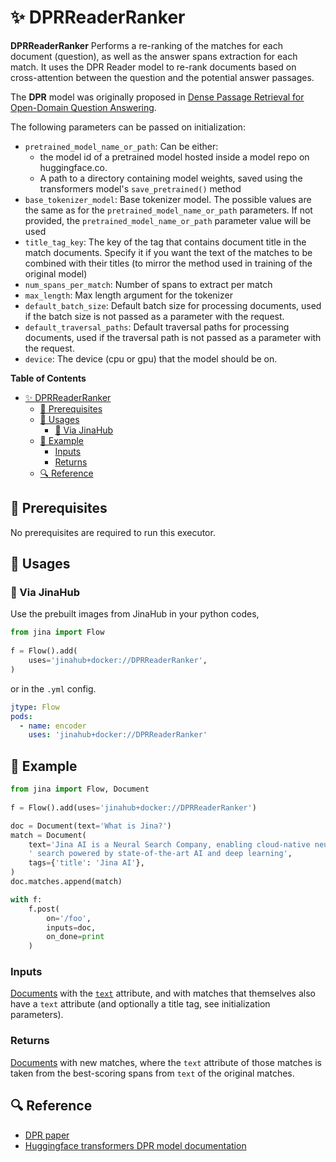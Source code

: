 # ✨ DPRReaderRanker 

 **DPRReaderRanker** Performs a re-ranking of the matches for each document (question), as well as the answer spans extraction for each match. It uses the DPR Reader model to re-rank documents based on cross-attention between the question and the potential answer passages.

The **DPR** model was originally proposed in [Dense Passage Retrieval for Open-Domain Question Answering](https://arxiv.org/abs/2004.04906).

The following parameters can be passed on initialization:

- `pretrained_model_name_or_path`: Can be either:
    - the model id of a pretrained model hosted inside a model repo
        on huggingface.co.
    - A path to a directory containing model weights, saved using
        the transformers model's `save_pretrained()` method
- `base_tokenizer_model`: Base tokenizer model. The possible values are the 
    same as for the `pretrained_model_name_or_path` parameters. If not provided,
    the `pretrained_model_name_or_path` parameter value will be used
- `title_tag_key`: The key of the tag that contains document title in the
        match documents. Specify it if you want the text of the matches to be combined
        with their titles (to mirror the method used in training of the original model)
- `num_spans_per_match`: Number of spans to extract per match
- `max_length`: Max length argument for the tokenizer
- `default_batch_size`: Default batch size for processing documents, used if the
    batch size is not passed as a parameter with the request.
- `default_traversal_paths`: Default traversal paths for processing documents,
    used if the traversal path is not passed as a parameter with the request.
- `device`: The device (cpu or gpu) that the model should be on.


**Table of Contents**

- [✨ DPRReaderRanker](#-dprreaderranker)
  - [🌱 Prerequisites](#-prerequisites)
  - [🚀 Usages](#-usages)
    - [🚚 Via JinaHub](#-via-jinahub)
  - [🎉️ Example](#️-example)
    - [Inputs](#inputs)
    - [Returns](#returns)
  - [🔍️ Reference](#️-reference)

## 🌱 Prerequisites

No prerequisites are required to run this executor.

## 🚀 Usages

### 🚚 Via JinaHub

Use the prebuilt images from JinaHub in your python codes, 

```python
from jina import Flow
	
f = Flow().add(
    uses='jinahub+docker://DPRReaderRanker',
)
```

or in the `.yml` config.
	
```yaml
jtype: Flow
pods:
  - name: encoder
    uses: 'jinahub+docker://DPRReaderRanker'
```

## 🎉️ Example 


```python
from jina import Flow, Document
	
f = Flow().add(uses='jinahub+docker://DPRReaderRanker')

doc = Document(text='What is Jina?')
match = Document(
    text='Jina AI is a Neural Search Company, enabling cloud-native neural'
    ' search powered by state-of-the-art AI and deep learning',
    tags={'title': 'Jina AI'},
)
doc.matches.append(match)

with f:
    f.post(
        on='/foo', 
        inputs=doc, 
        on_done=print
    )
```


### Inputs 

[Documents](https://github.com/jina-ai/jina/blob/master/.github/2.0/cookbooks/Document.md) with the [`text`](https://github.com/jina-ai/jina/blob/master/.github/2.0/cookbooks/Document.md#document-attributes) attribute, and with matches that themselves also have a `text` attribute (and optionally a title tag, see initialization parameters).

### Returns

[Documents](https://github.com/jina-ai/jina/blob/master/.github/2.0/cookbooks/Document.md) with new matches, where the `text` attribute of those matches is taken from the best-scoring spans from `text` of the original matches.



## 🔍️ Reference

- [DPR paper](https://arxiv.org/abs/2004.04906)
- [Huggingface transformers DPR model documentation](https://huggingface.co/transformers/model_doc/dpr.html)
